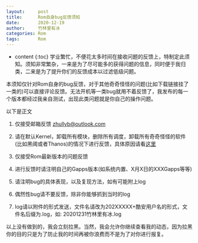 ```yaml
---
layout:     post
title:      Rom自身bug反馈须知
date:       2020-12-19
author:     竹林里有冰
categories: Rom
tags:       Rom
---
```


* content
{:toc}
学业繁忙，不便花太多时间在接收问题的反馈上，特制定此须知。须知非常繁杂，一来是为了尽可能多的获得问题的信息，同时便于我归类，二来是为了提升你们的反馈成本以过滤低级问题。

本须知仅针对Rom自身的bug反馈，对于其他奇奇怪怪的问题(比如下载链接挂了一类的)可以直接评论反馈。无法开机等一类bug就用不着反馈了，我发布的每一个版本都经过我亲自测试，出现此类问题就是你自己的操作问题。



以下是正文



1. 仅接受邮箱反馈 zhullyb@outlook.com

2. 请在默认Kernel，卸载所有模块，删除所有调度，卸载所有奇奇怪怪的软件(比如黑阈或者Thanos)的情况下进行反馈，具体原因请看[这里](2020/11/13/RomFlash_Q&A/#%E6%88%91%E4%B8%BA%E4%BB%80%E4%B9%88%E5%BC%BA%E8%B0%83%E5%8F%8D%E9%A6%88%E9%97%AE%E9%A2%98%E6%97%B6%E4%B8%8D%E8%A6%81%E4%BD%BF%E7%94%A8%E7%AC%AC%E4%B8%89%E6%96%B9%E5%86%85%E6%A0%B8%E6%A8%A1%E5%9D%97%E4%BF%AE%E6%94%B9)

3. 仅接受Rom最新版本的问题反馈

4. 进行反馈时请注明自己的Gapps版本(如系统内置、X月X日的XXXGapps等等)

5. 请注明bug的具体表现，以及复现方法，如有可能附上log

6. 偶然性bug请不要反馈，除非你能够抓到当时的log

7. log请以附件的形式发送，文件名请改为202XXXXX+酷安用户名的形式，文件名后缀为.log，如: 20201231竹林里有冰.log



以上没有做到的，我会立刻拉黑。当然，我会允许你继续查看我的动态，因为拉黑你的目的只是为了防止我的时间再被你浪费而不是为了对你进行报复。
